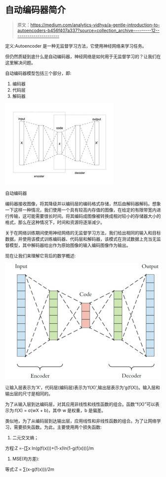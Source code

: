 # 自动编码器简介

> 原文：<https://medium.com/analytics-vidhya/a-gentle-introduction-to-autoencoders-b456f407a337?source=collection_archive---------12----------------------->

定义:Autoencoder 是一种无监督学习方法，它使用神经网络来学习任务。

但仍然质疑到底什么是自动编码器，神经网络是如何用于无监督学习的？让我们在这里解决问题。

自动编码器模型包括三个部分，即:

1.  编码器
2.  代码层
3.  解码器

![](img/1cdd32297acd9bcc7584b4b9849215d1.png)

自动编码器

编码器接收图像，将其降级并以编码层的编码格式存储，然后由解码器解码。想象一下这样一种情况，我们使用一个具有较高内存值的图像，在给定的有限带宽内进行传输，这可能需要很长时间。将其编码成图像被转换成相对较小的存储器大小的格式，那么在这种情况下，时间和资源将逐渐减少。

关于在网络训练期间使用神经网络的无监督学习方法，我们给出相同的输入和目标数据，并使用该模式训练编码器、代码层和解码器，该模式在测试数据上充当无监督模型，其中解码器给出作为原始图像的输入编码图像作为输出。

现在让我们来理解它背后的数学概述:

![](img/14cc32ce4bae459c0d7823aaee795cbc.png)

让输入层表示为‘X’，代码层(编码层)表示为‘f(X)’,输出层表示为‘g(f(X))。输入层和输出层的尺寸是相同的。

为了从输入层到达编码层，对其应用非线性和线性函数的组合。函数“f(X)”可以表示为:f(X) = σ(wX + b)，其中 w 是权重，b 是偏差。

类似地，为了从编码层到达输出层，应用线性和非线性函数的组合。为了让网络学习，需要损失函数。为此，主要使用两个损失函数:

1.  二元交叉熵；

方程:Z =-[∑x ln(g(f(x)))+(1-x)ln(1-g(f(x)))]/m

1.  MSE(均方差):

等式:Z = ∑(x-g(f(x)))/2m